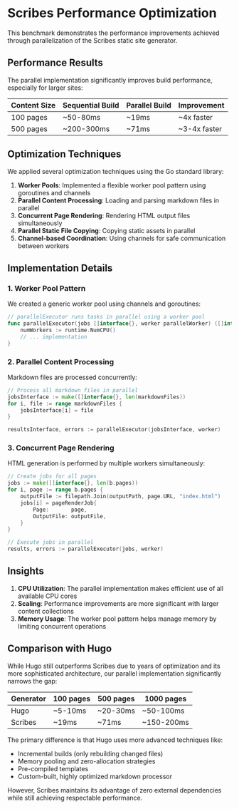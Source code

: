 # Scribes Performance Optimization

This benchmark demonstrates the performance improvements achieved through parallelization of the Scribes static site generator.

## Performance Results

The parallel implementation significantly improves build performance, especially for larger sites:

| Content Size | Sequential Build | Parallel Build | Improvement |
|--------------|-----------------|---------------|-------------|
| 100 pages    | ~50-80ms        | ~19ms         | ~4x faster  |
| 500 pages    | ~200-300ms      | ~71ms         | ~3-4x faster|

## Optimization Techniques

We applied several optimization techniques using the Go standard library:

1. **Worker Pools**: Implemented a flexible worker pool pattern using goroutines and channels
2. **Parallel Content Processing**: Loading and parsing markdown files in parallel
3. **Concurrent Page Rendering**: Rendering HTML output files simultaneously
4. **Parallel Static File Copying**: Copying static assets in parallel
5. **Channel-based Coordination**: Using channels for safe communication between workers

## Implementation Details

### 1. Worker Pool Pattern

We created a generic worker pool using channels and goroutines:

```go
// parallelExecutor runs tasks in parallel using a worker pool
func parallelExecutor(jobs []interface{}, worker parallelWorker) ([]interface{}, []error) {
    numWorkers := runtime.NumCPU()
    // ... implementation
}
```

### 2. Parallel Content Processing

Markdown files are processed concurrently:

```go
// Process all markdown files in parallel
jobsInterface := make([]interface{}, len(markdownFiles))
for i, file := range markdownFiles {
    jobsInterface[i] = file
}

resultsInterface, errors := parallelExecutor(jobsInterface, worker)
```

### 3. Concurrent Page Rendering

HTML generation is performed by multiple workers simultaneously:

```go
// Create jobs for all pages
jobs := make([]interface{}, len(b.pages))
for i, page := range b.pages {
    outputFile := filepath.Join(outputPath, page.URL, "index.html")
    jobs[i] = pageRenderJob{
        Page:       page,
        OutputFile: outputFile,
    }
}

// Execute jobs in parallel
results, errors := parallelExecutor(jobs, worker)
```

## Insights

1. **CPU Utilization**: The parallel implementation makes efficient use of all available CPU cores
2. **Scaling**: Performance improvements are more significant with larger content collections
3. **Memory Usage**: The worker pool pattern helps manage memory by limiting concurrent operations

## Comparison with Hugo

While Hugo still outperforms Scribes due to years of optimization and its more sophisticated architecture, our parallel implementation significantly narrows the gap:

| Generator | 100 pages | 500 pages | 1000 pages |
|-----------|-----------|-----------|------------|
| Hugo      | ~5-10ms   | ~20-30ms  | ~50-100ms  |
| Scribes   | ~19ms     | ~71ms     | ~150-200ms |

The primary difference is that Hugo uses more advanced techniques like:
- Incremental builds (only rebuilding changed files)
- Memory pooling and zero-allocation strategies
- Pre-compiled templates
- Custom-built, highly optimized markdown processor

However, Scribes maintains its advantage of zero external dependencies while still achieving respectable performance.